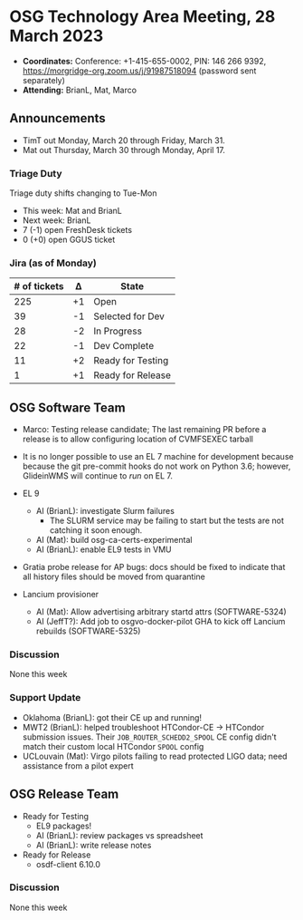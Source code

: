 # OSG Technology Area Meeting, 28 March 2023

-   **Coordinates:** Conference: +1-415-655-0002, PIN: 146 266 9392,
    <https://morgridge-org.zoom.us/j/91987518094> (password sent separately)
-   **Attending:** BrianL, Mat, Marco

## Announcements

- TimT out Monday, March 20 through Friday, March 31.
- Mat out Thursday, March 30 through Monday, April 17.

### Triage Duty

Triage duty shifts changing to Tue-Mon

-   This week: Mat and BrianL
-   Next week: BrianL
-   7 (-1) open FreshDesk tickets
-   0 (+0) open GGUS ticket

### Jira (as of Monday)

| # of tickets | &Delta; | State             |
|--------------|---------|-------------------|
| 225          | +1      | Open              |
| 39           | -1      | Selected for Dev  |
| 28           | -2      | In Progress       |
| 22           | -1      | Dev Complete      |
| 11           | +2      | Ready for Testing |
| 1            | +1      | Ready for Release |

## OSG Software Team

-   Marco: Testing release candidate;
    The last remaining PR before a release is to allow configuring location of CVMFSEXEC tarball

-   It is no longer possible to use an EL 7 machine for development because because the git pre-commit hooks do not work on Python 3.6;
    however, GlideinWMS will continue to _run_ on EL 7.

-   EL 9
    -   AI (BrianL): investigate Slurm failures
        -   The SLURM service may be failing to start but the tests are not catching it soon enough.
    -   AI (Mat): build osg-ca-certs-experimental
    -   AI (BrianL): enable EL9 tests in VMU
-   Gratia probe release for AP bugs:
    docs should be fixed to indicate that all history files should be moved from quarantine
-   Lancium provisioner
    -   AI (Mat): Allow advertising arbitrary startd attrs (SOFTWARE-5324)
    -   AI (JeffT?): Add job to osgvo-docker-pilot GHA to kick off Lancium rebuilds (SOFTWARE-5325)


### Discussion

None this week

### Support Update

-   Oklahoma (BrianL): got their CE up and running!
-   MWT2 (BrianL): helped troubleshoot HTCondor-CE -> HTCondor submission issues.
    Their `JOB_ROUTER_SCHEDD2_SPOOL` CE config didn't match their custom local HTCondor `SPOOL` config
-   UCLouvain (Mat): Virgo pilots failing to read protected LIGO data;
    need assistance from a pilot expert

## OSG Release Team

-   Ready for Testing
    -   EL9 packages!
    -   AI (BrianL): review packages vs spreadsheet
    -   AI (BrianL): write release notes
-   Ready for Release
    -   osdf-client 6.10.0

### Discussion

None this week


